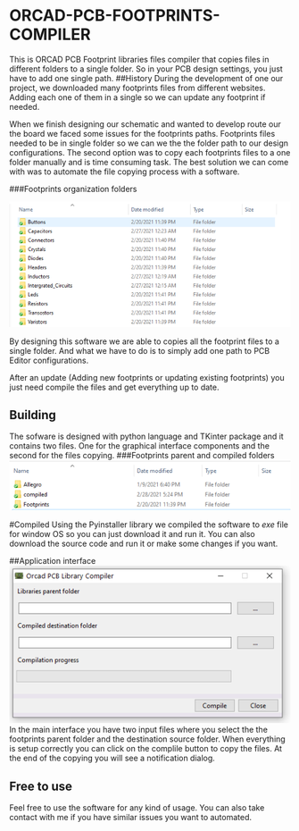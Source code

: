 # ORCAD-PCB-FOOTPRINTS-COMPILER
This is ORCAD PCB Footprint libraries files compiler that copies files in different 
folders to a single folder. So in your PCB design settings, you just have to add one single
path. 
##History
During the development of one our project, we downloaded many footprints
files from different websites. Adding each one of them in a single so we can 
update any footprint if needed.


When we finish designing our schematic and wanted to 
develop route our the board we faced some issues for the footprints paths.
Footprints files needed to be in single folder so we can we the the folder path 
to our design configurations. The second option was to copy each 
footprints files to a one folder manually and is time consuming task.
The best solution we can come with was to automate the file copying
process with a software.


###Footprints organization folders

![Footprints organization folders](./images/footprints_folders.PNG)

By designing this software we are able to copies all the footprint files
to a single folder. And what we have to do is to simply add one path to 
PCB Editor configurations. 

After an update (Adding new footprints or updating existing footprints) you just need 
compile the files and get everything up to date.

## Building
The sofware is designed with python language and TKinter package and it contains 
two files. One for the graphical interface components and the second for
the files copying.
###Footprints parent and compiled folders
![Footprints parent and compiled folders](./images/footprints_parent.PNG) 



#Compiled 
Using the Pyinstaller library we compiled the software to *exe* file 
for window OS so you can just download it and run it. You can also download the 
source code and run it or make some changes if you want.

##Application interface 
![Footprints parent and compiled folders](./images/main_interface.PNG) 
In the main interface you have two input files where you select the 
the footprints parent folder and the destination source folder.
When everything is setup correctly you can click on the complile button 
to copy the files. At the end of the copying you will see a notification dialog.
## Free to use 
Feel free to use the software for any kind of usage. You can also take contact with me if 
you have similar issues you want to automated. 
